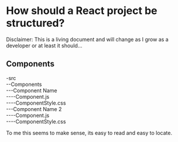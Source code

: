# How should a React project be structured?

Disclaimer: This is a living document and will change as I grow as a developer or at least it should...

## Components
-src</br>
--Components</br>
---Component Name</br>
----Component.js</br>
----ComponentStyle.css</br>
---Component Name 2</br>
----Component.js</br>
----ComponentStyle.css</br>

To me this seems to make sense, its easy to read and easy to locate. 